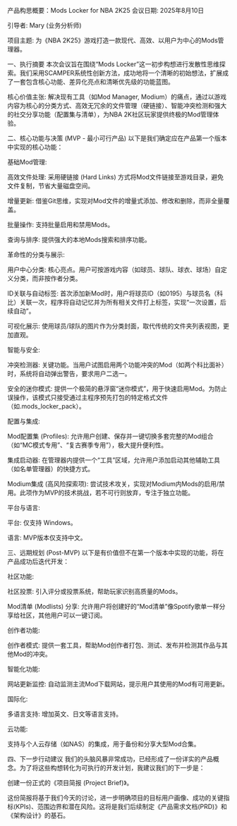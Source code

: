 产品构思概要：Mods Locker for NBA 2K25
会议日期: 2025年8月10日

引导者: Mary (业务分析师)

项目主题: 为《NBA 2K25》游戏打造一款现代、高效、以用户为中心的Mods管理器。

一、执行摘要
本次会议旨在围绕“Mods Locker”这一初步构想进行发散性思维探索。我们采用SCAMPER系统性创新方法，成功地将一个清晰的初始想法，扩展成了一套包含核心功能、差异化亮点和清晰优先级的功能蓝图。

核心价值主张: 解决现有工具（如Mod Manager, Modium）的痛点，通过以游戏内容为核心的分类方式、高效无冗余的文件管理（硬链接）、智能冲突检测和强大的社交分享功能（配置集与清单），为NBA 2K社区玩家提供终极的Mod管理体验。

二、核心功能与决策 (MVP - 最小可行产品)
以下是我们确定应在产品第一个版本中实现的核心功能：

基础Mod管理:

高效文件处理: 采用硬链接 (Hard Links) 方式将Mod文件链接至游戏目录，避免文件复制，节省大量磁盘空间。

增量更新: 借鉴Git思维，实现对Mod文件的增量式添加、修改和删除，而非全量覆盖。

批量操作: 支持批量启用和禁用Mods。

查询与排序: 提供强大的本地Mods搜索和排序功能。

革命性的分类与展示:

用户中心分类: 核心亮点。用户可按游戏内容（如球员、球队、球衣、球场）自定义分类，而非按作者分类。

ID关联与自动标签: 首次添加新Mod时，用户将球员ID（如0195）与球员名（科比）关联一次，程序将自动记忆并为所有相关文件打上标签，实现“一次设置，后续自动”。

可视化展示: 使用球员/球队的图片作为分类封面，取代传统的文件夹列表视图，更加直观。

智能与安全:

冲突检测器: 关键功能。当用户试图启用两个功能冲突的Mod（如两个科比面补）时，系统将自动弹出警告，要求用户二选一。

安全的迷你模式: 提供一个极简的悬浮窗“迷你模式”，用于快速启用Mod。为防止误操作，该模式只接受通过主程序预先打包的特定格式文件（如.mods_locker_pack）。

配置与集成:

Mod配置集 (Profiles): 允许用户创建、保存并一键切换多套完整的Mod组合（如“MC模式专用”、“复古赛季专用”），极大提升便利性。

集成启动器: 在管理器内提供一个“工具”区域，允许用户添加启动其他辅助工具（如名单管理器）的快捷方式。

Modium集成 (高风险探索项): 尝试技术攻关，实现对Modium内Mods的启用/禁用。此项作为MVP的技术挑战，若不可行则放弃，专注于独立功能。

平台与语言:

平台: 仅支持 Windows。

语言: MVP版本仅支持中文。

三、远期规划 (Post-MVP)
以下是有价值但不在第一个版本中实现的功能，将在产品成功后迭代开发：

社区功能:

社区投票: 引入评分或投票系统，帮助玩家识别高质量的Mods。

Mod清单 (Modlists) 分享: 允许用户将创建好的“Mod清单”像Spotify歌单一样分享给社区，其他用户可以一键订阅。

创作者功能:

创作者模式: 提供一套工具，帮助Mod创作者打包、测试、发布并检测其作品与其他Mod的冲突。

智能化功能:

网站更新监控: 自动监测主流Mod下载网站，提示用户其使用的Mod有可用更新。

国际化:

多语言支持: 增加英文、日文等语言支持。

云功能:

支持与个人云存储（如NAS）的集成，用于备份和分享大型Mod合集。

四、下一步行动建议
我们的头脑风暴非常成功，已经形成了一份详实的产品概念。为了将这些构想转化为可执行的开发计划，我建议我们的下一步是：

创建一份正式的《项目简报 (Project Brief)》。

这份简报将基于我们今天的讨论，进一步明确项目的目标用户画像、成功的关键指标(KPIs)、范围边界和潜在风险。这将是我们后续制定《产品需求文档(PRD)》和《架构设计》的基石。
